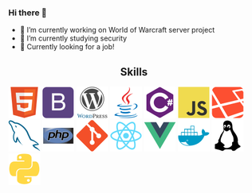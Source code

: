 ### Hi there 👋


- 🔭 I’m currently working on World of Warcraft server project
- 🌱 I’m currently studying security
- 🧐 Currently looking for a job!



<h2 align="center">Skills</h2>

<p align="center">
  
  <img src="https://raw.githubusercontent.com/devicons/devicon/master/icons/html5/html5-original.svg" width="64px"></img>
  <img src="https://raw.githubusercontent.com/devicons/devicon/master/icons/bootstrap/bootstrap-plain.svg" width="64px"></img>
  <img src="https://raw.githubusercontent.com/devicons/devicon/master/icons/wordpress/wordpress-original.svg" width="64px"></img>
  <img src="https://raw.githubusercontent.com/devicons/devicon/master/icons/java/java-original.svg" width="64px"></img>
  <img src="https://raw.githubusercontent.com/devicons/devicon/master/icons/csharp/csharp-plain.svg" width="64px"></img>
  <img src="https://raw.githubusercontent.com/devicons/devicon/master/icons/javascript/javascript-original.svg" width="64px"></img>
  <img src="https://raw.githubusercontent.com/devicons/devicon/master/icons/laravel/laravel-plain.svg" width="64px"></img>
  <img src="https://raw.githubusercontent.com/devicons/devicon/master/icons/mysql/mysql-original.svg" width="64px"></img>
  <img src="https://raw.githubusercontent.com/devicons/devicon/master/icons/php/php-original.svg" width="64px"></img>
  <img src="https://raw.githubusercontent.com/devicons/devicon/master/icons/git/git-original.svg" width="64px"></img>
  <img src="https://raw.githubusercontent.com/devicons/devicon/c7d326b6009e60442abc35fa45706d6f30ee4c8e/icons/react/react-original.svg" width="64px"></img>
  <img src="https://raw.githubusercontent.com/devicons/devicon/c7d326b6009e60442abc35fa45706d6f30ee4c8e/icons/vuejs/vuejs-original.svg" width="64px"></img>
  <img src="https://raw.githubusercontent.com/devicons/devicon/c7d326b6009e60442abc35fa45706d6f30ee4c8e/icons/docker/docker-plain.svg" width="64px"></img>
  <img src="https://raw.githubusercontent.com/devicons/devicon/c7d326b6009e60442abc35fa45706d6f30ee4c8e/icons/linux/linux-plain.svg" width="64px"></img>
  <img src="https://raw.githubusercontent.com/devicons/devicon/c7d326b6009e60442abc35fa45706d6f30ee4c8e/icons/python/python-plain.svg" width="64px"></img>
  
  
  
  
  
  
</p>
